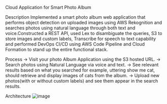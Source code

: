 Cloud Application for Smart Photo Album

Description
Implemented a smart photo album web application that performs object detection on uploaded images using AWS Rekognition and searches photos using natural language through both text and voice.Constructed a REST API, used Lex to disambiguate the queries, S3 to store images and custom labels, Transcribe for speech 
to text capability and performed DevOps CI/CD using AWS Code Pipeline and Cloud Formation to stand up the entire functional stack.

Process
-> Visit your photo Album Application using the S3 hosted URL.
-> Search photos using Natural Language via voice and text.
-> See relevant results based on what you searched for example, uttering show me cat, should retrieve and display images of cats from the album.
-> Upload new photos(with or without custom labels) and see them appear in the search results.

Architecture
![image](https://user-images.githubusercontent.com/37374785/215332291-487c598f-8a45-4d5e-b172-6b9900f77897.png)
